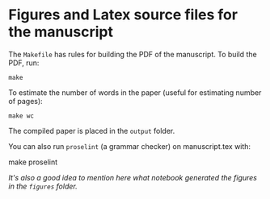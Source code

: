 # Figures and Latex source files for the manuscript

The `Makefile` has rules for building the PDF of the manuscript. To build the
PDF, run:

    make

To estimate the number of words in the paper (useful for estimating number of
pages):

    make wc

The compiled paper is placed in the `output` folder.

You can also run `proselint` (a grammar checker) on manuscript.tex with:

  make proselint

*It's also a good idea to mention here what notebook generated the figures in
the `figures` folder.*
